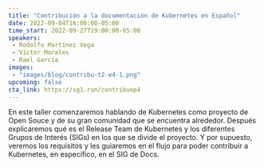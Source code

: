 ```yaml
---
title: "Contribución a la documentación de Kubernetes en Español"
date: 2022-09-04T16:00:00-05:00
time_start: 2022-09-27T19:00:00-05:00
speakers:
 - Rodolfo Martínez Vega
 - Víctor Morales
 - Rael García
images: 
 - "images/blog/contribu-t2-e4-1.png"
upcoming: false
cta_link: https://sg1.run/contribuep4
---
```


En este taller comenzaremos hablando de Kubernetes como proyecto de Open Souce y de su gran comunidad que se encuentra alrededor. Después explicaremos qué es el Release Team de Kubernetes y los diferentes Grupos de Interés (SIGs) en los que se divide el proyecto. Y por supuesto, veremos los requisitos y les guiaremos en el flujo para poder contribuir a Kubernetes, en específico, en el SIG de Docs.




  